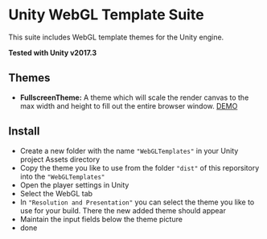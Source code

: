 # Unity WebGL Template Suite 

This suite includes WebGL template themes for the Unity engine.

**Tested with Unity v2017.3**

## Themes

* **FullscreenTheme:** A theme which will scale the render canvas to the max width and height to fill out the entire browser window. [DEMO](http://andysmiles4games.com/Demo/UnityWebGLTemplateSuite/FullscreenTheme/index.html)

## Install

* Create a new folder with the name ``"WebGLTemplates"`` in your Unity project Assets directory 
* Copy the theme you like to use from the folder ``"dist"`` of this reporsitory into the ``"WebGLTemplates"``
* Open the player settings in Unity
* Select the WebGL tab
* In ``"Resolution and Presentation"`` you can select the theme you like to use for your build. There the new added theme should appear
* Maintain the input fields below the theme picture
* done
